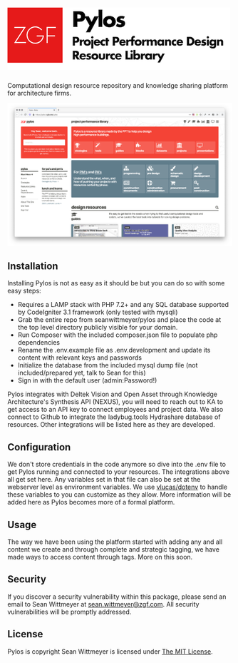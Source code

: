![Banner](https://raw.githubusercontent.com/seanwittmeyer/pylos/master/docs/Pylos%20Brand.png?token=AAJENGJ6OY23RLYL4K3INH26Q6IZ2)
==========================

Computational design resource repository and knowledge sharing platform for architecture firms.

![Banner](https://raw.githubusercontent.com/seanwittmeyer/pylos/master/docs/homepage.png?token=AAJENGKCWM4QZES4M5A5V426Q6I6A)

Installation
--------------------------

Installing Pylos is not as easy as it should be but you can do so with some easy steps:

* Requires a LAMP stack with PHP 7.2+ and any SQL database supported by CodeIgniter 3.1 framework (only tested with mysqli)
* Grab the entire repo from seanwittmeyer/pylos and place the code at the top level directory publicly visible for your domain.
* Run Composer with the included composer.json file to populate php dependencies
* Rename the .env.example file as .env.development and update its content with relevant keys and passwords
* Initialize the database from the included mysql dump file (not included/prepared yet, talk to Sean for this)
* Sign in with the default user (admin:Password!)

Pylos integrates with Deltek Vision and Open Asset through Knowledge Architecture's Synthesis API (NEXUS), you will need to reach out to KA to get access to an API key to connect employees and project data.
We also connect to Github to integrate the ladybug.tools Hydrashare database of resources.
Other integrations will be listed here as they are developed.

Configuration
--------------------------

We don't store credentials in the code anymore so dive into the .env file to get Pylos running and connected to your resources. The integrations above all get set here. Any variables set in that file can also be set at the webserver level as environment variables. We use [vlucas/dotenv](https://github.com/vlucas/dotenv) to handle these variables to you can customize as they allow. 
More information will be added here as Pylos becomes more of a formal platform.

Usage
--------------------------

The way we have been using the platform started with adding any and all content we create and through complete and strategic tagging, we have made ways to access content through tags. More on this soon.

Security
--------------------------

If you discover a security vulnerability within this package, please send an email to Sean Wittmeyer at sean.wittmeyer@zgf.com. All security vulnerabilities will be promptly addressed.

License
--------------------------

Pylos is copyright Sean Wittmeyer is licensed under [The MIT License](LICENSE).
